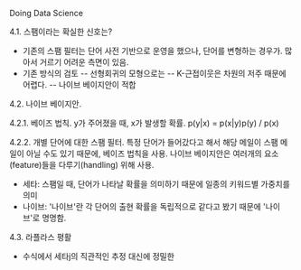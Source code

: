 Doing Data Science 

4.1. 스팸이라는 확실한 신호는? 
  - 기존의 스팸 필터는 단어 사전 기반으로 운영을 했으나, 단어를 변형하는 경우가. 많아서 거르기 어려운 측면이 있음.  
  - 기존 방식의 검토 
    -- 선형회귀의 모형으로는 
    -- K-근접이웃은 차원의 저주 때문에 어렵다. 
    -- 나이브 베이지안이 적합

4.2. 나이브 베이지안. 

 4.2.1. 베이즈 법칙. 
  y가 주어졌을 때, x가 발생할 확률. 
  p(y|x) = p(x|y)p(y) / p(x) 

 4.2.2. 개별 단어에 대한 스팸 필터. 
  특정 단어가 들어갔다고 해서 해당 메일이 스팸 메일이 아닐 수도 있기 때문에, 베이즈 법칙을 사용. 나이브 베이지안은 여러개의 요소(feature)들을 다루기(handling) 위해 사용. 
  - 세타: 스팸일 때, 단어가 나타날 확률을 의미하기 때문에 일종의 키워드별 가중치를 의미 
  - 나이브: '나이브'란 각 단어의 출현 확률을 독립적으로 같다고 봤기 때문에 '나이브'로 명명함. 

4.3. 라플라스 평활 
  - 수식에서 세타j의 직관적인 추정 대신에 정밀한 